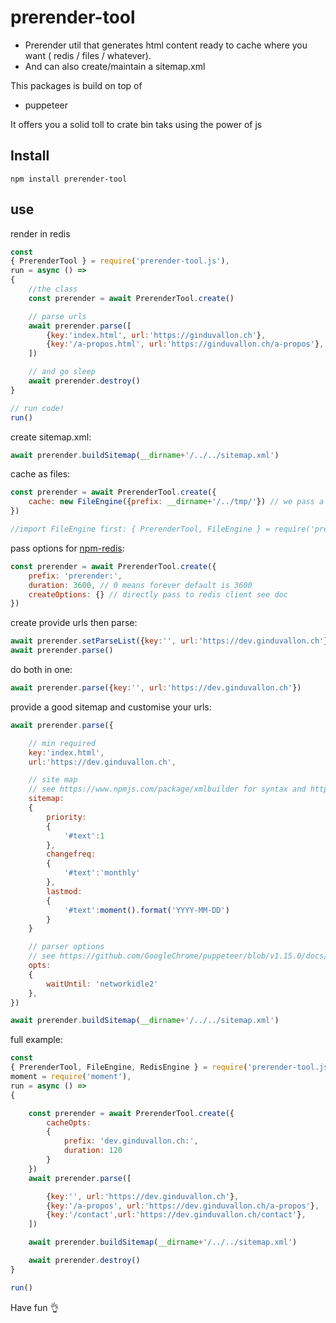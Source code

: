 # prerender-tool
- Prerender util that generates html content ready to cache where you want ( redis / files / whatever).
- And can also create/maintain a sitemap.xml

This packages is build on top of

- puppeteer

It offers you a solid toll to crate bin taks using the power of js

## Install

	npm install prerender-tool


## use
render in redis
```js
const
{ PrerenderTool } = require('prerender-tool.js'),
run = async () =>
{
	//the class
	const prerender = await PrerenderTool.create()

	// parse urls
	await prerender.parse([
		{key:'index.html', url:'https://ginduvallon.ch'},
		{key:'/a-propos.html', url:'https://ginduvallon.ch/a-propos'},
	])

	// and go sleep
	await prerender.destroy()
}

// run code!
run()
```

create sitemap.xml:
```js
await prerender.buildSitemap(__dirname+'/../../sitemap.xml')
```

cache as files:
```js
const prerender = await PrerenderTool.create({
	cache: new FileEngine({prefix: __dirname+'/../tmp/'}) // we pass a file cache engine
})

//import FileEngine first: { PrerenderTool, FileEngine } = require('prerender-tool.js')
```

pass options for [npm-redis](https://github.com/NodeRedis/node_redis#rediscreateclient):
```js
const prerender = await PrerenderTool.create({
	prefix: 'prerender:',
	duration: 3600, // 0 means forever default is 3600
	createOptions: {} // directly pass to redis client see doc
})
```

create provide urls then parse:
```js
await prerender.setParseList({key:'', url:'https://dev.ginduvallon.ch'})
await prerender.parse()
```

do both in one:
```js
await prerender.parse({key:'', url:'https://dev.ginduvallon.ch'})
```

provide a good sitemap and customise your urls:
```js
await prerender.parse({

	// min required
	key:'index.html',
	url:'https://dev.ginduvallon.ch',

	// site map
	// see https://www.npmjs.com/package/xmlbuilder for syntax and https://www.sitemaps.org/protocol.html
	sitemap:
	{
		priority:
		{
			'#text':1
		},
		changefreq:
		{
			'#text':'monthly'
		},
		lastmod:
		{
			'#text':moment().format('YYYY-MM-DD')
		}
	}

	// parser options
	// see https://github.com/GoogleChrome/puppeteer/blob/v1.15.0/docs/api.md#pagegotourl-options
	opts:
	{
		waitUntil: 'networkidle2'
	},
})

await prerender.buildSitemap(__dirname+'/../../sitemap.xml')
```

full example:

```js
const
{ PrerenderTool, FileEngine, RedisEngine } = require('prerender-tool.js'),
moment = require('moment'),
run = async () =>
{

	const prerender = await PrerenderTool.create({
		cacheOpts:
		{
			prefix: 'dev.ginduvallon.ch:',
			duration: 120
		}
	})
	await prerender.parse([

		{key:'', url:'https://dev.ginduvallon.ch'},
		{key:'/a-propos', url:'https://dev.ginduvallon.ch/a-propos'},
		{key:'/contact',url:'https://dev.ginduvallon.ch/contact'},
	])

	await prerender.buildSitemap(__dirname+'/../../sitemap.xml')

	await prerender.destroy()
}

run()
```

Have fun 👌
